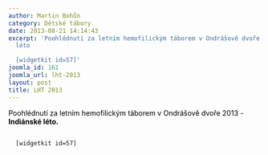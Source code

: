 ```yaml
---
author: Martin Bohůn
category: Dětské tábory
date: 2013-08-21 14:14:43
excerpt: 'Poohlédnutí za letním hemofilickým táborem v Ondrášově dvoře 2013 - Indiánské
  léto

  [widgetkit id=57]'
joomla_id: 161
joomla_url: lht-2013
layout: post
title: LHT 2013
---
```


<p>
 <span style="color: #000000;">
  Poohlédnutí za letním hemofilickým táborem v Ondrášově dvoře 2013 -
  <strong>
   Indiánské léto.
  </strong>
  <br/>
 </span>
</p>
<p>
 <code>
  [widgetkit id=57]
 </code>
</p>